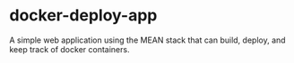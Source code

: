 # docker-deploy-app
A simple web application using the MEAN stack that can build, deploy, and keep track of docker containers.

